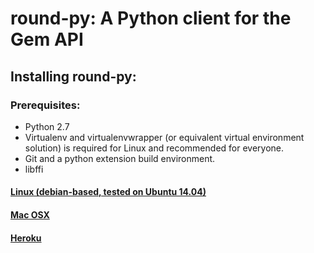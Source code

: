# round-py: A Python client for the Gem API
## Installing round-py:
### Prerequisites:
* Python 2.7
* Virtualenv and virtualenvwrapper (or equivalent virtual environment solution) is required for Linux and recommended for everyone.
* Git and a python extension build environment.
* libffi

#### [Linux (debian-based, tested on Ubuntu 14.04)](docs/install.md#linux-debian-based-tested-on-ubuntu-1404)
#### [Mac OSX](docs/install.md#Mac-OSX)
#### [Heroku](docs/install.md#Heroku)
